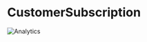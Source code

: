 # CustomerSubscription

![Analytics](https://ga-beacon.appspot.com/G-P2LEDQJP25/smp/Overview/CustomerSubscription?pixel)